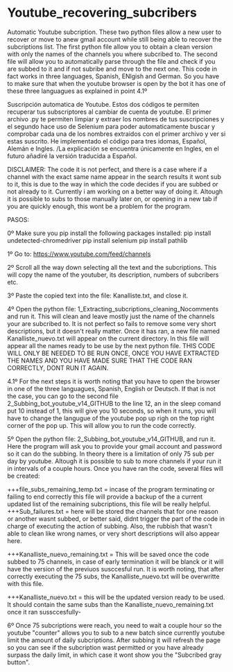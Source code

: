# Youtube_recovering_subcribers
Automatic Youtube subcription. These two python files allow a new user to recover or move to anew gmail account while still being able to recover the subcriptions list. The first python file allow you to obtain a clean version with only the names of the channels you where subcribed to. The second file will allow you to automatically parse through the file and check if you are subbed to it and if not subribe and move to the next one. This code in fact works in three languages, Spanish, ENlgish and German. So you have to make sure that when the youtube browser is open by the bot it has one of these three languagues as explained in point 4.1º

Suscripción automatica de Youtube. Estos dos códigos te permiten recuperar tus subscriptores al cambiar de cuenta de youtube. El primer archivo .py te permiten limpiar y extraer los nombres de tus suscripciones y el segundo hace uso de Selenium para poder automaticamente  buscar y comprobar cada una de los nombres extraidos con el primer archivo y ver si estas suscrito. He implementado el código para tres idomas, Español, Alemán e Ingles. /La explicación se encuentra únicamente en Ingles, en el futuro añadiré la versión traducida a Español. 

DISCLAIMER: The code it is not perfect, and there is a case where if a channel with the exact same name appear in the search results it wont sub to it, this is due to the way in which the code decides if you are subbed or not already to it. Currently i am working on a better way of doing it. Altough it is possible to subs to those manually later on, or opening in a new tab if you are quickly enough, this wont be a problem for the program.


PASOS:

0º Make sure you pip install the following packages installed: 
  pip install undetected-chromedriver
  pip install selenium
  pip install pathlib
  
1º Go to: https://www.youtube.com/feed/channels

2º Scroll all the way down selecting all the text and the subcriptions. This will copy the name of the youtuber, its description, numbers of subcribers etc.

3º Paste the copied text into the file: Kanalliste.txt, and close it.

4º Open the python file: 1_Extracting_subcriptions_cleaning_Nocomments and run it. This will clean and leave mostly just the name of the channels your are subcribed to. It is not perfect so fails to remove some very short descriptions, but it doesn't really matter. Once it has ran, a new file named Kanalliste_nuevo.txt will appear on the current directory. In this file will appear all the names ready to be use by the next python file. THIS CODE WILL ONLY BE NEEDED TO BE RUN ONCE, ONCE YOU HAVE EXTRACTED THE NAMES AND YOU HAVE MADE SURE THAT THE CODE RAN CORRECTLY, DONT RUN IT AGAIN.

4.1º For the next steps it is worth noting that you have to open the browser in one of the three languagues, Spanish, English or Deutsch. If that is not the case, you can go to the second file 2_Subbing_bot_youtube_v14_GITHUB to the line 12, an in the sleep comand put 10 instead of 1, this will give you 10 seconds, so when it runs, you will have to change the langugue of the youtube pop up righ on the top right corner of the pop up. This will allow you to run the code correctly. 

5º Open the python file: 2_Subbing_bot_youtube_v14_GITHUB, and run it. Here the program will ask you to provide your gmail account and password so it can do the subbing. In theory there is a limitation of only 75 sub per day by youtube. Altough it is possible to sub to more channels if your run it in intervals of a couple hours. Once you have ran the code, several files will be created:

+++file_subs_remaining_temp.txt = incase of the program terminating or failing to end correctly this file will provide a backup of the a current updated list of the remaining                                       subcriptions, this file will be really helpful.
+++Sub_failures.txt = here will be stored the channels that for one reason or another wasnt subbed, or better said, didnt trigger the part of the code in charge of executing                            the action of subbing. Also, the rubbish that wasn't able to clean like wrong names, or very short descriptions will also appear here.
   
+++Kanalliste_nuevo_remaining.txt = This will be saved once the code subbed to 75 channels, in case of early termination it will be blanck or it will have the version of the 
                                previuos susccesful run. It is worth noting, that after correctly executing the 75 subs, the Kanalliste_nuevo.txt will be overwritte with this                                   file.
                                
+++Kanalliste_nuevo.txt = this will be the updated version ready to be used. It should contain the same subs than the Kanalliste_nuevo_remaining.txt once it ran sussccesfully-
   
   6º Once 75 subcriptions were reach, you need to wait a couple hour so the youtube "counter" allows you to sub to a new batch since currently youtube limit the amount of daily subcriptions. After subbing it will refresh the page so you can see if the subcription wast permitted or you have already surpass the daily limit, in which case it wont show you the "Subcribed gray button".
   
   
   

